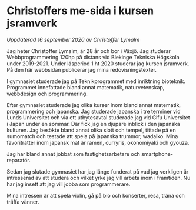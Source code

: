 # Christoffers me-sida i kursen jsramverk

*Uppdaterad 16 september 2020 av Christoffer Lymalm*

Jag heter Christoffer Lymalm, är 28 år och bor i Växjö. Jag studerar Webbprogrammering 120hp på distans vid Blekinge Tekniska Högskola under 2019-2021. Under läsperiod 1 ht 2020 studerar jag kursen jsramverk. På den här webbsidan publicerar jag mina redovisningstexter.

I gymnasiet studerade jag på Teknikprogrammet med inriktning bioteknik. Programmet innefattade bland annat matematik, naturvetenskap, webbdesign och programmering.

Efter gymnasiet studerade jag olika kurser inom bland annat matematik, programmering och japanska. Jag studerade japanska i tre terminer vid Lunds Universitet och via ett utbytesavtal studerade jag vid Gifu Universitet i Japan under en sommar. Där fick jag en djupare inblick i den japanska kulturen. Jag besökte bland annat olika slott och tempel, tittade på en sumomatch och testade att spela på japanska trummor, wadaiko. Mina favoriträtter inom japansk mat är ramen, curryris, okonomiyaki och gyouza.

Jag har bland annat jobbat som fastighetsarbetare och smartphone-reparatör.

Sedan jag slutade gymnasiet har jag länge funderat på vad jag verkligen är intresserad av att studera och vilket yrke jag vill arbeta inom i framtiden. Nu har jag insett att jag vill jobba som programmerare.

Mina intressen är att spela violin, gå på bio och konserter, resa, träna och träffa vänner.